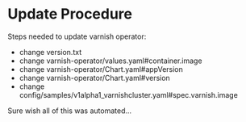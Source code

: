 # Update Procedure

Steps needed to update varnish operator:

* change version.txt
* change varnish-operator/values.yaml#container.image
* change varnish-operator/Chart.yaml#appVersion
* change varnish-operator/Chart.yaml#version
* change config/samples/v1alpha1_varnishcluster.yaml#spec.varnish.image

Sure wish all of this was automated...
